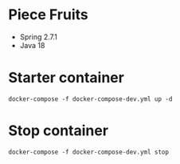 # Piece Fruits

- Spring 2.7.1
- Java 18

# Starter container

```
docker-compose -f docker-compose-dev.yml up -d
```

# Stop container

```
docker-compose -f docker-compose-dev.yml stop
```